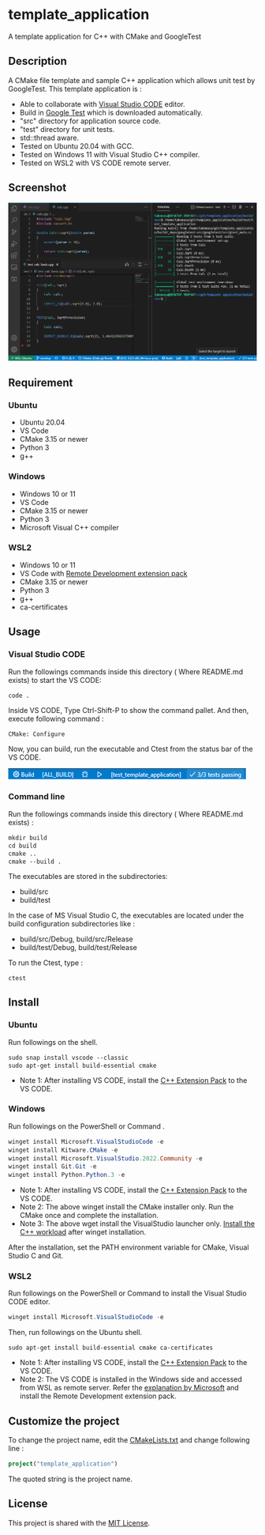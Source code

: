 # template_application
A template application for C++ with CMake and GoogleTest
## Description
A CMake file template and sample C++ application which allows unit test by GoogleTest. This template application is :
- Able to collaborate with [Visual Studio CODE](https://azure.microsoft.com/ja-jp/products/visual-studio-code/) editor.
- Build in [Google Test](https://github.com/google/googletest) which is downloaded automatically.
- "src" directory for application source code.
- "test" directory for unit tests. 
- std::thread aware. 
- Tested on Ubuntu 20.04  with GCC.
- Tested on Windows 11 with Visual Studio C++ compiler.
- Tested on WSL2 with VS CODE remote server.
## Screenshot
![](image/screenshot.png)
## Requirement
### Ubuntu
- Ubuntu 20.04
- VS Code
- CMake 3.15 or newer
- Python 3
- g++


### Windows
- Windows 10 or 11
- VS Code
- CMake 3.15 or newer
- Python 3
- Microsoft Visual C++ compiler 

### WSL2
- Windows 10 or 11
- VS Code with [Remote Development extension pack](https://marketplace.visualstudio.com/items?itemName=ms-vscode-remote.vscode-remote-extensionpack)
- CMake 3.15 or newer
- Python 3
- g++
- ca-certificates


## Usage
### Visual Studio CODE
Run the followings commands inside this directory ( Where README.md exists) to start the VS CODE: 
```Shell
code .
```
Inside VS CODE, Type Ctrl-Shift-P to show the command pallet. And then, execute following command :
```
CMake: Configure
```
Now, you can build, run the executable and Ctest from the status bar of the VS CODE.

![](image/statusbar.png)
### Command line
Run the followings commands inside this directory ( Where README.md exists) : 
```Shell
mkdir build
cd build
cmake ..
cmake --build .
```
The executables are stored in the subdirectories: 
- build/src
- build/test

In the case of MS Visual Studio C, the executables are located under the build configuration subdirectories like :
- build/src/Debug, build/src/Release
- build/test/Debug, build/test/Release

To run the Ctest, type :
```Shell
ctest
```

## Install
 
### Ubuntu
Run followings on the shell. 
```Shell
sudo snap install vscode --classic
sudo apt-get install build-essential cmake
```
- Note 1: After installing VS CODE, install the [C++ Extension Pack](https://marketplace.visualstudio.com/items?itemName=ms-vscode.cpptools-extension-pack) to the VS CODE.
### Windows

Run followings on the PowerShell or Command . 
```PowerShell
winget install Microsoft.VisualStudioCode -e
winget install Kitware.CMake -e
winget install Microsoft.VisualStudio.2022.Community -e
winget install Git.Git -e
winget install Python.Python.3 -e
```
- Note 1: After installing VS CODE, install the [C++ Extension Pack](https://marketplace.visualstudio.com/items?itemName=ms-vscode.cpptools-extension-pack) to the VS CODE.
- Note 2: The above winget install the CMake installer only. Run the CMake once and complete the installation.
- Note 3: The above wget install the VisualStudio launcher only. [Install the C++ workload](https://docs.microsoft.com/en-us/cpp/build/vscpp-step-0-installation?view=msvc-170) after winget installation.

After the installation, set the PATH environment variable for CMake, Visual Studio C and Git. 

### WSL2

Run followings on the PowerShell or Command to install the Visual Studio CODE editor. 
```PowerShell
winget install Microsoft.VisualStudioCode -e
```
Then, run followings on the Ubuntu shell. 
```Shell
sudo apt-get install build-essential cmake ca-certificates
```
- Note 1: After installing VS CODE, install the [C++ Extension Pack](https://marketplace.visualstudio.com/items?itemName=ms-vscode.cpptools-extension-pack) to the VS CODE.
- Note 2: The VS CODE is installed in the Windows side and accessed from WSL as remote server. Refer the [explanation by Microsoft](https://docs.microsoft.com/en-us/windows/wsl/tutorials/wsl-vscode) and install the Remote Development extension pack.

## Customize the project
To change the project name, edit the [CMakeLists.txt](CMakeLists.txt) and change following line : 
```CMake
project("template_application")
```
The quoted string is the project name. 

## License
This project is shared with the [MIT License](LICENSE). 